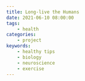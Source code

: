 ```yaml
---
title: Long-live the Humans
date: 2021-06-10 08:00:00
tags:
    - health
categories:
    - project
keywords:
    - healthy tips
    - biology
    - neuroscience
    - exercise
---
```

